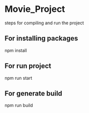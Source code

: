 # Movie_Project

steps for compiling and run the project 

## For installing packages 
npm install 

## For run project 
npm run start

## For generate build 
npm run build 
